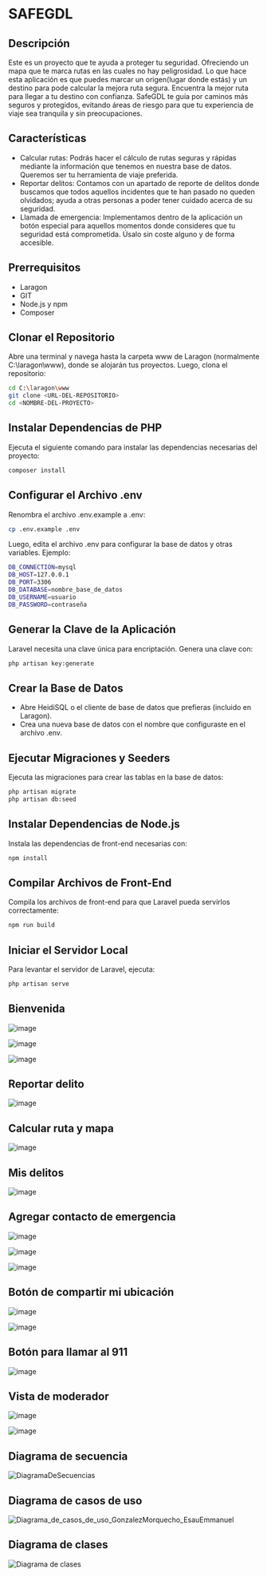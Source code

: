 # SAFEGDL
## Descripción
Este es un proyecto que te ayuda a proteger tu seguridad. Ofreciendo un mapa que te marca rutas en las cuales no hay peligrosidad.
Lo que hace esta aplicación es que puedes marcar un origen(lugar donde estás) y un destino para pode calcular la mejora ruta segura.
Encuentra la mejor ruta para llegar a tu destino con confianza.
SafeGDL te guía por caminos más seguros y protegidos, evitando áreas de riesgo para que tu experiencia de viaje sea tranquila y sin preocupaciones.


## Características

- Calcular rutas: Podrás hacer el cálculo de rutas seguras y rápidas mediante la información que tenemos en nuestra base de datos. Queremos ser tu herramienta de viaje preferida.
- Reportar delitos: Contamos con un apartado de reporte de delitos donde buscamos que todos aquellos incidentes que te han pasado no queden olvidados; ayuda a otras personas a poder tener cuidado acerca de su seguridad.
- Llamada de emergencia: Implementamos dentro de la aplicación un botón especial para aquellos momentos donde consideres que tu seguridad está comprometida. Úsalo sin coste alguno y de forma accesible.

## Prerrequisitos
- Laragon
- GIT
- Node.js y npm
- Composer

## Clonar el Repositorio

Abre una terminal y navega hasta la carpeta www de Laragon (normalmente C:\laragon\www), donde se alojarán tus proyectos. Luego, clona el repositorio:

```bash
cd C:\laragon\www
git clone <URL-DEL-REPOSITORIO>
cd <NOMBRE-DEL-PROYECTO>
```

##  Instalar Dependencias de PHP

Ejecuta el siguiente comando para instalar las dependencias necesarias del proyecto:

```bash
composer install
```

## Configurar el Archivo .env

Renombra el archivo .env.example a .env:

```bash
cp .env.example .env
```

Luego, edita el archivo .env para configurar la base de datos y otras variables. Ejemplo:

```bash
DB_CONNECTION=mysql
DB_HOST=127.0.0.1
DB_PORT=3306
DB_DATABASE=nombre_base_de_datos
DB_USERNAME=usuario
DB_PASSWORD=contraseña

```

## Generar la Clave de la Aplicación

Laravel necesita una clave única para encriptación. Genera una clave con:

```bash
php artisan key:generate
```

## Crear la Base de Datos

- Abre HeidiSQL o el cliente de base de datos que prefieras (incluido en Laragon).
- Crea una nueva base de datos con el nombre que configuraste en el archivo .env.

## Ejecutar Migraciones y Seeders

Ejecuta las migraciones para crear las tablas en la base de datos:

```bash
php artisan migrate
php artisan db:seed
```

## Instalar Dependencias de Node.js

Instala las dependencias de front-end necesarias con:

```bash
npm install
```

## Compilar Archivos de Front-End

Compila los archivos de front-end para que Laravel pueda servirlos correctamente:

```bash
npm run build
```

## Iniciar el Servidor Local

Para levantar el servidor de Laravel, ejecuta:

```bash
php artisan serve
```

## Bienvenida

![image](https://github.com/user-attachments/assets/8cf9a66c-dbb6-4cb4-8730-4ec4105fcf14)

![image](https://github.com/user-attachments/assets/2c1f9b12-72ee-4a73-866d-b6ab02cf2523)

![image](https://github.com/user-attachments/assets/182d8ee2-5800-4a9e-85f1-7647d8bba344)

## Reportar delito

![image](https://github.com/user-attachments/assets/526fce20-cb9b-43b2-870d-cc08440ffce1)

## Calcular ruta y mapa

![image](https://github.com/user-attachments/assets/4b481551-e595-4fbd-ab30-21cd79600e1e)

## Mis delitos

![image](https://github.com/user-attachments/assets/fdd17b98-e9b4-4d45-a8ee-21e1bce40e7b)

## Agregar contacto de emergencia

![image](https://github.com/user-attachments/assets/16713527-c967-415d-9956-bf564947b0ab)

![image](https://github.com/user-attachments/assets/11774c06-df10-49ed-8d3f-d074cc7f185b)

![image](https://github.com/user-attachments/assets/67216708-85ff-4f62-bde6-aea5fc265457)

## Botón de compartir mi ubicación

![image](https://github.com/user-attachments/assets/d9320c1e-eb00-408a-90fa-86432bb9aafb)

![image](https://github.com/user-attachments/assets/32ced504-29fd-4f30-856e-ffdce5c4e260)

## Botón para llamar al 911

![image](https://github.com/user-attachments/assets/1441cc84-e6ea-4629-ae62-f5403bc13fd3)

## Vista de moderador

![image](https://github.com/user-attachments/assets/8ec5847f-80bc-435e-bbdb-8c6efc8b4505)

![image](https://github.com/user-attachments/assets/c3dde089-f725-43c6-b945-7838cd3fd57a)

## Diagrama de secuencia

![DiagramaDeSecuencias](https://github.com/user-attachments/assets/e5dc1d5e-b713-42c9-8186-a99a22dc7f7b)

## Diagrama de casos de uso

![Diagrama_de_casos_de_uso_GonzalezMorquecho_EsauEmmanuel](https://github.com/user-attachments/assets/ffa84428-2811-46b4-bea0-a2dabd76fd05)

## Diagrama de clases

![Diagrama de clases](https://github.com/user-attachments/assets/bd5799d2-5407-41a1-93f4-ebd1c0f63a5e)




















